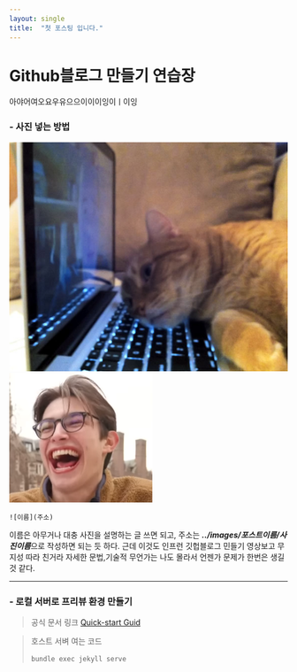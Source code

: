 ```yaml
---
layout: single
title:  "첫 포스팅 입니다."
---
```


# Github블로그 만들기 연습장

아야어여오요우유으으이이이잉이ㅣ이잉

### - 사진 넣는 방법   
![a5u](../images/2024-01-11-first/a5u.jpg)
![laugh](../images/2024-01-11-first/laugh.png)

```
![이름](주소)
```
이름은 아무거나 대충 사진을 설명하는 글 쓰면 되고, 주소는 ***../images/포스트이름/사진이름***으로 작성하면 되는 듯 하다. 근데 이것도 인프런 깃헙블로그 민들기 영상보고 무지성 따라 친거라 자세한 문법,기술적 무언가는 나도 몰라서 언젠가 문제가 한번은 생길 것 같다.

---
### - 로컬 서버로 프리뷰 환경 만들기

> 공식 문서 링크 [Quick-start Guid](https://mmistakes.github.io/minimal-mistakes/docs/quick-start-guide/)

> 호스트 서벼 여는 코드
> ```
> bundle exec jekyll serve
>```
